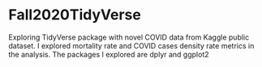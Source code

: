 # Fall2020TidyVerse

Exploring TidyVerse package with novel COVID data from Kaggle public dataset. I explored mortality rate and COVID cases density rate metrics in the analysis. 
The packages I explored are dplyr and ggplot2

